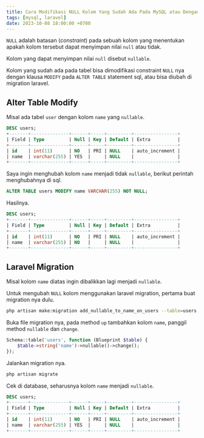 ```yaml
---
title: Cara Modifikasi NULL Kolom Yang Sudah Ada Pada MySQL atau Dengan Laravel
tags: [mysql, laravel]
date: 2023-10-08 18:00:00 +0700
---
```


`NULL` adalah batasan (*constraint*) pada sebuah kolom yang menentukan apakah kolom tersebut dapat menyimpan nilai `null` atau tidak.

<!--more-->

Kolom yang dapat menyimpan nilai `null` disebut `nullable`.

Kolom yang sudah ada pada tabel bisa dimodifikasi constraint `NULL` nya dengan klausa `MODIFY` pada `ALTER TABLE` statement sql, atau bisa diubah di migration laravel.

## Alter Table Modify

Misal ada tabel `user` dengan kolom `name` yang `nullable`.

```sql
DESC users;
+-------+--------------+------+-----+---------+----------------+
| Field | Type         | Null | Key | Default | Extra          |
+-------+--------------+------+-----+---------+----------------+
| id    | int(11)      | NO   | PRI | NULL    | auto_increment |
| name  | varchar(255) | YES  |     | NULL    |                |
+-------+--------------+------+-----+---------+----------------+
```

Saya ingin menghubah kolom `name` menjadi tidak `nullable`, berikut perintah menghubahnya di sql.

```sql
ALTER TABLE users MODIFY name VARCHAR(255) NOT NULL;
```

Hasilnya.

```sql
DESC users;
+-------+--------------+------+-----+---------+----------------+
| Field | Type         | Null | Key | Default | Extra          |
+-------+--------------+------+-----+---------+----------------+
| id    | int(11)      | NO   | PRI | NULL    | auto_increment |
| name  | varchar(255) | NO   |     | NULL    |                |
+-------+--------------+------+-----+---------+----------------+
```

## Laravel Migration

Misal kolom `name` diatas ingin dibalikkan lagi menjadi `nullable`.

Untuk mengubah `NULL` kolom menggunakan laravel migration, pertama buat migration nya dulu.

```bash
php artisan make:migration add_nullable_to_name_on_users --table=users
```

Buka file migration nya, pada method `up` tambahkan kolom `name`, panggil method `nullable` dan `change`.

```php
Schema::table('users', function (Blueprint $table) {
    $table->string('name')->nullable()->change();
});
```

Jalankan migration nya.

```bash
php artisan migrate
```

Cek di database, seharusnya kolom `name` menjadi `nullable`.

```sql
DESC users;
+-------+--------------+------+-----+---------+----------------+
| Field | Type         | Null | Key | Default | Extra          |
+-------+--------------+------+-----+---------+----------------+
| id    | int(11)      | NO   | PRI | NULL    | auto_increment |
| name  | varchar(255) | YES  |     | NULL    |                |
+-------+--------------+------+-----+---------+----------------+
```